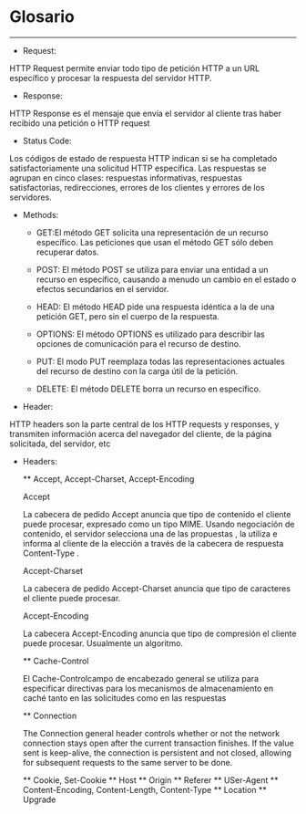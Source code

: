 # Glosario


---

* Request:


HTTP Request permite enviar todo tipo de petición HTTP a un 
URL específico y procesar la respuesta del servidor HTTP.

* Response:

HTTP Response es el mensaje que envía el servidor al cliente tras haber 
recibido una petición o HTTP request

* Status Code:

Los códigos de estado de respuesta HTTP indican si se ha completado 
satisfactoriamente una solicitud HTTP específica. Las respuestas se 
agrupan en cinco clases: respuestas informativas, respuestas 
satisfactorias, redirecciones, errores de los clientes y errores de los 
servidores. 

* Methods:

	* GET:El método GET  solicita una representación de un recurso 
específico. Las peticiones que usan el método GET sólo deben recuperar 
datos.

	* POST: El método POST se utiliza para enviar una entidad a un 
recurso en específico, causando a menudo un cambio en el estado o 
efectos secundarios en el servidor.

	* HEAD: El método HEAD pide una respuesta idéntica a la de una 
petición GET, pero sin el cuerpo de la respuesta.

	* OPTIONS: El método OPTIONS es utilizado para describir las 
opciones de comunicación para el recurso de destino.

	* PUT: El modo PUT reemplaza todas las representaciones actuales 
del recurso de destino con la carga útil de la petición.

	* DELETE: 
El método DELETE borra un recurso en específico.

* Header:

 HTTP headers son la parte central de los HTTP requests y responses, y 
transmiten información acerca del navegador del cliente, de la página 
solicitada, del servidor, etc


* Headers:

	** Accept, Accept-Charset, Accept-Encoding

	Accept

	La cabecera de pedido Accept anuncia que tipo de contenido el 
cliente puede procesar, expresado como un tipo MIME. Usando negociación 
de contenido, el servidor selecciona una de las propuestas , la utiliza 
e informa al cliente de la elección a través de  la cabecera de 
respuesta Content-Type .

	Accept-Charset

	La cabecera de pedido Accept-Charset anuncia que tipo de 
caracteres el cliente puede procesar.

	Accept-Encoding

	La cabecera Accept-Encoding anuncia que tipo de compresión el 
cliente puede procesar. Usualmente un algoritmo.

	** Cache-Control

	El  Cache-Controlcampo de encabezado general se utiliza para 
especificar directivas para los mecanismos de almacenamiento en caché 
tanto en las solicitudes como en las respuestas

	** Connection

	The Connection general header controls whether or not the 
network connection stays open after the current transaction finishes. If 
the value sent is keep-alive, the connection is persistent and not 
closed, allowing for subsequent requests to the same server to be done.

	** Cookie, Set-Cookie
	** Host
	** Origin
	** Referer
	** USer-Agent
	** Content-Encoding, Content-Length, Content-Type
	** Location
	** Upgrade


